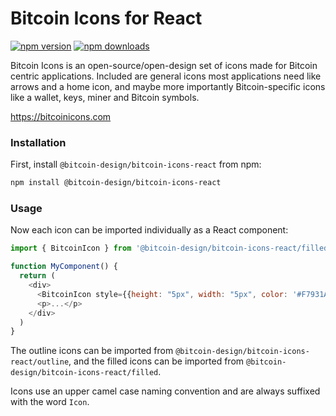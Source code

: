 
# Bitcoin Icons for React

[![npm version](https://img.shields.io/npm/v/@bitcoin-design/bitcoin-icons-react.svg?style=flat-square)](https://www.npmjs.com/package/@bitcoin-design/bitcoin-icons-react)
[![npm downloads](https://img.shields.io/npm/dm/@bitcoin-design/bitcoin-icons-react.svg?style=flat-square)](https://www.npmjs.com/package/@bitcoin-design/bitcoin-icons-react)

Bitcoin Icons is an open-source/open-design set of icons made for Bitcoin centric applications. Included are general icons most applications need like arrows and a home icon, and maybe more importantly Bitcoin-specific icons like a wallet, keys, miner and Bitcoin symbols.

https://bitcoinicons.com

### Installation

First, install `@bitcoin-design/bitcoin-icons-react` from npm:

```sh
npm install @bitcoin-design/bitcoin-icons-react
```

### Usage

Now each icon can be imported individually as a React component:

```js
import { BitcoinIcon } from '@bitcoin-design/bitcoin-icons-react/filled'

function MyComponent() {
  return (
    <div>
      <BitcoinIcon style={{height: "5px", width: "5px", color: '#F7931A' }} />
      <p>...</p>
    </div>
  )
}
```

The outline icons can be imported from `@bitcoin-design/bitcoin-icons-react/outline`, and the filled icons can be imported from `@bitcoin-design/bitcoin-icons-react/filled`.

Icons use an upper camel case naming convention and are always suffixed with the word `Icon`.
